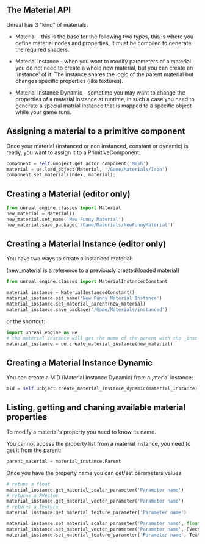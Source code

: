 The Material API
----------------

Unreal has 3 "kind" of materials:

* Material - this is the base for the following two types, this is where you define material nodes and properties, it must be compiled to generate the required shaders.

* Material Instance - when you want to modify parameters of a material you do not need to create a whole new material, but you can create an 'instance' of it. The instance shares the logic of the parent material but changes specific properties (like textures).

* Material Instance Dynamic - sometime you may want to change the properties of a material instance at runtime, in such a case you need to generate a special matrial instance that is mapped to a specific object while your game runs.

Assigning a material to a primitive component
---------------------------------------------

Once your material (instanced or non instanced, constant or dynamic) is ready, you want to assign it to a PrimitiveComponent:


```py
component = self.uobject.get_actor_component('Mesh')
material = ue.load_object(Material, '/Game/Materials/Iron')
component.set_material(index, material);
```

Creating a Material (editor only)
---------------------------------

```py
from unreal_engine.classes import Material
new_material = Material()
new_material.set_name('New Funny Material')
new_material.save_package('/Game/Materials/NewFunnyMaterial')
```

Creating a Material Instance (editor only)
------------------------------------------

You have two ways to create a instanced material:

(new_material is a reference to a previously created/loaded material)

```py
from unreal_engine.classes import MaterialInstancedConstant

material_instance = MaterialInstancedConstant()
material_instance.set_name('New Funny Material Instance')
material_instance.set_material_parent(new_material)
material_instance.save_package('/Game/Materials/instanced')
```

or the shortcut:

```py
import unreal_engine as ue
# the material instance will get the name of the parent with the _inst suffix
material_instance = ue.create_material_instance(new_material)
```

Creating a Material Instance Dynamic
------------------------------------

You can create a MID (Material Instance Dynamic) from a ,aterial instance:

```py
mid = self.uobject.create_material_instance_dynamic(material_instance)
```


Listing, getting and chaning available material properties
----------------------------------------------------------

To modify a material's property you need to know its name.

You cannot access the property list from a material instance, you need to get it from the parent:

```py
parent_material = material_instance.Parent
```


Once you have the property name you can get/set parameters values

```py
# retuns a float
material_instance.get_material_scalar_parameter('Parameter name')
# returns a FVector
material_instance.get_material_vector_parameter('Parameter name')
# returns a Texture
material_instance.get_material_texture_parameter('Parameter name')

material_instance.set_material_scalar_parameter('Parameter name', float)
material_instance.set_material_vector_parameter('Parameter name', FVector)
material_instance.set_material_texture_parameter('Parameter name', Texture)
```
